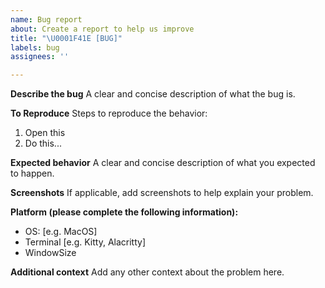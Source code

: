 ```yaml
---
name: Bug report
about: Create a report to help us improve
title: "\U0001F41E [BUG]"
labels: bug
assignees: ''

---
```


**Describe the bug**
A clear and concise description of what the bug is.

**To Reproduce**
Steps to reproduce the behavior:
1. Open this
2. Do this...

**Expected behavior**
A clear and concise description of what you expected to happen.

**Screenshots**
If applicable, add screenshots to help explain your problem.

**Platform (please complete the following information):**
 - OS: [e.g. MacOS]
 - Terminal [e.g. Kitty, Alacritty]
 - WindowSize

**Additional context**
Add any other context about the problem here.
